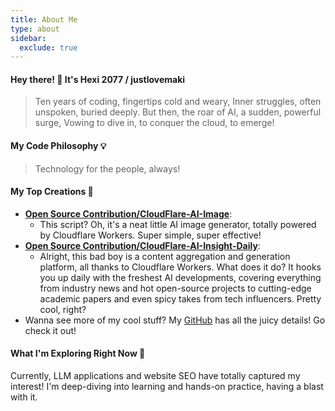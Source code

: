 ```yaml
---
title: About Me
type: about
sidebar:
  exclude: true
---
```

#### Hey there! 👋 It's Hexi 2077 / justlovemaki

> Ten years of coding, fingertips cold and weary,
> Inner struggles, often unspoken, buried deeply.
> But then, the roar of AI, a sudden, powerful surge,
> Vowing to dive in, to conquer the cloud, to emerge!

#### My Code Philosophy 💡

> Technology for the people, always!

#### My Top Creations 🌟

*   **[Open Source Contribution/CloudFlare-AI-Image](https://github.com/justlovemaki/CloudFlare-AI-Image)**:
    *   This script? Oh, it's a neat little AI image generator, totally powered by Cloudflare Workers. Super simple, super effective!
*   **[Open Source Contribution/CloudFlare-AI-Insight-Daily](https://github.com/justlovemaki/CloudFlare-AI-Insight-Daily)**:
    *   Alright, this bad boy is a content aggregation and generation platform, all thanks to Cloudflare Workers. What does it do? It hooks you up daily with the freshest AI developments, covering everything from industry news and hot open-source projects to cutting-edge academic papers and even spicy takes from tech influencers. Pretty cool, right?
*   Wanna see more of my cool stuff? My [GitHub](https://github.com/justlovemaki) has all the juicy details! Go check it out!

#### What I'm Exploring Right Now 🚀

Currently, LLM applications and website SEO have totally captured my interest! I'm deep-diving into learning and hands-on practice, having a blast with it.